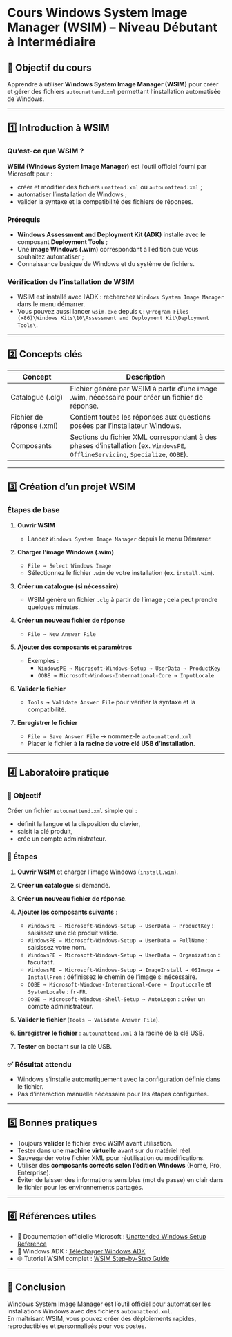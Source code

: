 # Cours Windows System Image Manager (WSIM) – Niveau Débutant à Intermédiaire

## 🧭 Objectif du cours
Apprendre à utiliser **Windows System Image Manager (WSIM)** pour créer et gérer des fichiers `autounattend.xml` permettant l’installation automatisée de Windows.

---

## 1️⃣ Introduction à WSIM

### Qu’est-ce que WSIM ?
**WSIM (Windows System Image Manager)** est l’outil officiel fourni par Microsoft pour :
- créer et modifier des fichiers `unattend.xml` ou `autounattend.xml` ;
- automatiser l’installation de Windows ;
- valider la syntaxe et la compatibilité des fichiers de réponses.

### Prérequis
- **Windows Assessment and Deployment Kit (ADK)** installé avec le composant **Deployment Tools** ;
- Une **image Windows (.wim)** correspondant à l’édition que vous souhaitez automatiser ;
- Connaissance basique de Windows et du système de fichiers.

### Vérification de l’installation de WSIM
- WSIM est installé avec l’ADK : recherchez `Windows System Image Manager` dans le menu démarrer.
- Vous pouvez aussi lancer `wsim.exe` depuis `C:\Program Files (x86)\Windows Kits\10\Assessment and Deployment Kit\Deployment Tools\`.

---

## 2️⃣ Concepts clés

| Concept | Description |
|---------|-------------|
| Catalogue (.clg) | Fichier généré par WSIM à partir d’une image .wim, nécessaire pour créer un fichier de réponse. |
| Fichier de réponse (.xml) | Contient toutes les réponses aux questions posées par l’installateur Windows. |
| Composants | Sections du fichier XML correspondant à des phases d’installation (ex. `WindowsPE`, `OfflineServicing`, `Specialize`, `OOBE`). |

---

## 3️⃣ Création d’un projet WSIM

### Étapes de base

1. **Ouvrir WSIM**
   - Lancez `Windows System Image Manager` depuis le menu Démarrer.

2. **Charger l’image Windows (.wim)**
   - `File → Select Windows Image`
   - Sélectionnez le fichier `.wim` de votre installation (ex. `install.wim`).

3. **Créer un catalogue (si nécessaire)**
   - WSIM génère un fichier `.clg` à partir de l’image ; cela peut prendre quelques minutes.

4. **Créer un nouveau fichier de réponse**
   - `File → New Answer File`

5. **Ajouter des composants et paramètres**
   - Exemples : 
     - `WindowsPE → Microsoft-Windows-Setup → UserData → ProductKey`
     - `OOBE → Microsoft-Windows-International-Core → InputLocale`

6. **Valider le fichier**
   - `Tools → Validate Answer File` pour vérifier la syntaxe et la compatibilité.

7. **Enregistrer le fichier**
   - `File → Save Answer File` → nommez-le `autounattend.xml`
   - Placer le fichier à **la racine de votre clé USB d’installation**.

---

## 4️⃣ Laboratoire pratique

### 🎯 Objectif
Créer un fichier `autounattend.xml` simple qui :  
- définit la langue et la disposition du clavier,  
- saisit la clé produit,  
- crée un compte administrateur.

### 🧪 Étapes

1. **Ouvrir WSIM** et charger l’image Windows (`install.wim`).  
2. **Créer un catalogue** si demandé.  
3. **Créer un nouveau fichier de réponse**.  
4. **Ajouter les composants suivants** :  
   - `WindowsPE → Microsoft-Windows-Setup → UserData → ProductKey` : saisissez une clé produit valide.  
   - `WindowsPE → Microsoft-Windows-Setup → UserData → FullName` : saisissez votre nom.  
   - `WindowsPE → Microsoft-Windows-Setup → UserData → Organization` : facultatif.  
   - `WindowsPE → Microsoft-Windows-Setup → ImageInstall → OSImage → InstallFrom` : définissez le chemin de l’image si nécessaire.  
   - `OOBE → Microsoft-Windows-International-Core → InputLocale` et `SystemLocale` : `fr-FR`.  
   - `OOBE → Microsoft-Windows-Shell-Setup → AutoLogon` : créer un compte administrateur.  

5. **Valider le fichier** (`Tools → Validate Answer File`).  
6. **Enregistrer le fichier** : `autounattend.xml` à la racine de la clé USB.  
7. **Tester** en bootant sur la clé USB.

### ✅ Résultat attendu
- Windows s’installe automatiquement avec la configuration définie dans le fichier.  
- Pas d’interaction manuelle nécessaire pour les étapes configurées.  

---

## 5️⃣ Bonnes pratiques

- Toujours **valider** le fichier avec WSIM avant utilisation.  
- Tester dans une **machine virtuelle** avant sur du matériel réel.  
- Sauvegarder votre fichier XML pour réutilisation ou modifications.  
- Utiliser des **composants corrects selon l’édition Windows** (Home, Pro, Enterprise).  
- Éviter de laisser des informations sensibles (mot de passe) en clair dans le fichier pour les environnements partagés.  

---

## 6️⃣ Références utiles

- 📘 Documentation officielle Microsoft : [Unattended Windows Setup Reference](https://learn.microsoft.com/fr-fr/windows-hardware/customize/desktop/unattend/)  
- 📘 Windows ADK : [Télécharger Windows ADK](https://learn.microsoft.com/fr-fr/windows-hardware/get-started/adk-install)  
- 🌐 Tutoriel WSIM complet : [WSIM Step-by-Step Guide](https://learn.microsoft.com/en-us/windows-hardware/customize/desktop/wsim/)  

---

## 🧱 Conclusion
Windows System Image Manager est l’outil officiel pour automatiser les installations Windows avec des fichiers `autounattend.xml`.  
En maîtrisant WSIM, vous pouvez créer des déploiements rapides, reproductibles et personnalisés pour vos postes.